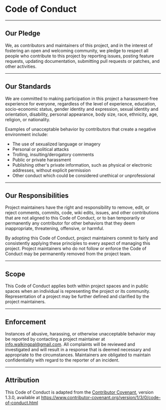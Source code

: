 # Code of Conduct

---

## Our Pledge

We, as contributors and maintainers of this project, and in the interest of
fostering an open and welcoming community, we pledge to respect all people who
contribute to this project by reporting issues, posting feature requests, updating
documentation, submitting pull requests or patches, and other activities.

---

## Our Standards

We are committed to making participation in this project a harassment-free
experience for everyone, regardless of the level of experience, education, socio-economic status,
gender identity and expression, sexual identity and orientation, disability, personal appearance,
body size, race, ethnicity, age, religion, or nationality.

Examples of unacceptable behavior by contributors that create a negative environment include:

- The use of sexualized language or imagery
- Personal or political attacks
- Trolling, insulting/derogatory comments
- Public or private harassment
- Publishing other's private information, such as physical or electronic
  addresses, without explicit permission
- Other conduct which could be considered unethical or unprofessional

---

## Our Responsibilities

Project maintainers have the right and responsibility to remove, edit, or
reject comments, commits, code, wiki edits, issues, and other contributions
that are not aligned to this Code of Conduct, or to ban temporarily or
permanently any contributor for other behaviors that they deem inappropriate,
threatening, offensive, or harmful.

By adopting this Code of Conduct, project maintainers commit to
fairly and consistently applying these principles to every aspect of managing
this project. Project maintainers who do not follow or enforce the Code of
Conduct may be permanently removed from the project team.

---

## Scope

This Code of Conduct applies both within project spaces and in public spaces
when an individual is representing the project or its community. Representation of
a project may be further defined and clarified by the project maintainers.

---

## Enforcement

Instances of abusive, harassing, or otherwise unacceptable behavior may be
reported by contacting a project maintainer at info.walkingpal@gmail.com. All
complaints will be reviewed and investigated and will result in a response that
is deemed necessary and appropriate to the circumstances. Maintainers are
obligated to maintain confidentiality with regard to the reporter of an
incident.

---

## Attribution

This Code of Conduct is adapted from the [Contributor Covenant][homepage],
version 1.3.0, available at https://www.contributor-covenant.org/version/1/3/0/code-of-conduct.html

[homepage]: https://www.contributor-covenant.org
